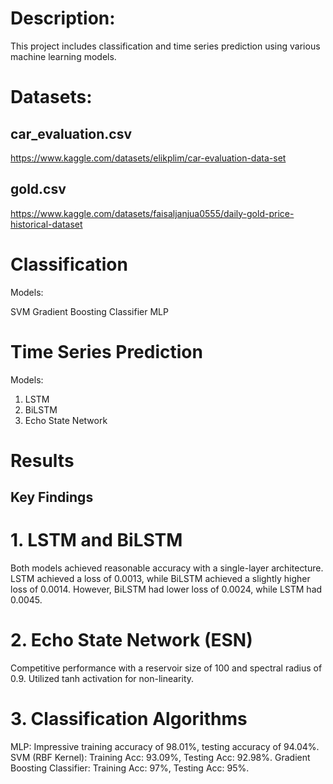 # Description:
This project includes classification and time series prediction using various machine learning models.


# Datasets:

## car_evaluation.csv
https://www.kaggle.com/datasets/elikplim/car-evaluation-data-set

## gold.csv
https://www.kaggle.com/datasets/faisaljanjua0555/daily-gold-price-historical-dataset


# Classification
Models:

SVM
Gradient Boosting Classifier
MLP


# Time Series Prediction

Models:

1. LSTM
2. BiLSTM
3. Echo State Network


# Results
## Key Findings
# 1. LSTM and BiLSTM
Both models achieved reasonable accuracy with a single-layer architecture.
LSTM achieved a loss of 0.0013, while BiLSTM achieved a slightly higher loss of 0.0014.
However, BiLSTM had lower loss of 0.0024, while LSTM had 0.0045.

# 2. Echo State Network (ESN)
Competitive performance with a reservoir size of 100 and spectral radius of 0.9.
Utilized tanh activation for non-linearity.

# 3. Classification Algorithms
MLP: Impressive training accuracy of 98.01%, testing accuracy of 94.04%.
SVM (RBF Kernel): Training Acc: 93.09%, Testing Acc: 92.98%.
Gradient Boosting Classifier: Training Acc: 97%, Testing Acc: 95%.

